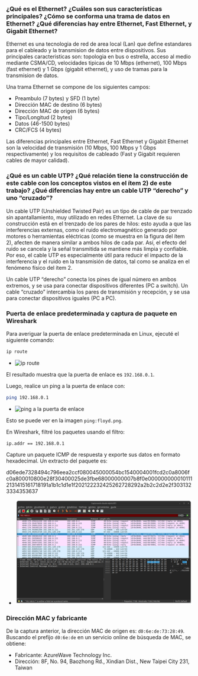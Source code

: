### ¿Qué es el Ethernet? ¿Cuáles son sus características principales? ¿Cómo se conforma una trama de datos en Ethernet? ¿Qué diferencias hay entre Ethernet, Fast Ethernet, y Gigabit Ethernet?

Ethernet es una tecnologia de red de area local (Lan) que define estandares para el cableado y la transmision de datos entre dispositivos. Sus principales caracteristicas son: topologia en bus o estrella, acceso al medio mediante CSMA/CD, velocidades tipicas de 10 Mbps (ethernet), 100 Mbps (fast ethernet) y 1 Gbps (gigabit ethernet), y uso de tramas para la transmision de datos.

Una trama Ethernet se compone de los siguientes campos:
- Preambulo (7 bytes) y SFD (1 byte)
- Dirección MAC de destino (6 bytes)
- Dirección MAC de origen (6 bytes)
- Tipo/Longitud (2 bytes)
- Datos (46-1500 bytes)
- CRC/FCS (4 bytes)

Las diferencias principales entre Ethernet, Fast Ethernet y Gigabit Ethernet son la velocidad de transmisión (10 Mbps, 100 Mbps y 1 Gbps respectivamente) y los requisitos de cableado (Fast y Gigabit requieren cables de mayor calidad).

### ¿Qué es un cable UTP? ¿Qué relación tiene la construcción de este cable con los conceptos vistos en el ítem 2) de este trabajo? ¿Qué diferencias hay entre un cable UTP “derecho” y uno “cruzado”?


Un cable UTP (Unshielded Twisted Pair) es un tipo de cable de par trenzado sin apantallamiento, muy utilizado en redes Ethernet. La clave de su construcción está en el trenzado de los pares de hilos: esto ayuda a que las interferencias externas, como el ruido electromagnético generado por motores o herramientas eléctricas (como se muestra en la figura del ítem 2), afecten de manera similar a ambos hilos de cada par. Así, el efecto del ruido se cancela y la señal transmitida se mantiene más limpia y confiable. Por eso, el cable UTP es especialmente útil para reducir el impacto de la interferencia y el ruido en la transmisión de datos, tal como se analiza en el fenómeno físico del ítem 2.

Un cable UTP “derecho” conecta los pines de igual número en ambos extremos, y se usa para conectar dispositivos diferentes (PC a switch). Un cable “cruzado” intercambia los pares de transmisión y recepción, y se usa para conectar dispositivos iguales (PC a PC).

### Puerta de enlace predeterminada y captura de paquete en Wireshark

Para averiguar la puerta de enlace predeterminada en Linux, ejecuté el siguiente comando:

```bash
ip route
```
- ![ip route](ip:route.png)

El resultado muestra que la puerta de enlace es `192.168.0.1`.

Luego, realice un ping a la puerta de enlace con:

```bash
ping 192.168.0.1
```

- ![ping a la puerta de enlace](ping:floyd.png)

Esto se puede ver en la imagen `ping:floyd.png`.

En Wireshark, filtré los paquetes usando el filtro:

```
ip.addr == 192.168.0.1
```

Capture un paquete ICMP de respuesta y exporte sus datos en formato hexadecimal. Un extracto del paquete es:

d06ede7328494c796eea2ccf080045000054bc1540004001fcd2c0a8006fc0a800010800e28f30400025de3fbe68000000007b8f0e0000000000101112131415161718191a1b1c1d1e1f202122232425262728292a2b2c2d2e2f3031323334353637

- ![captura en Wireshark](wireshark.png)


### Dirección MAC y fabricante

De la captura anterior, la dirección MAC de origen es: `d0:6e:de:73:28:49`. Buscando el prefijo `d0:6e:de` en un servicio online de búsqueda de MAC, se obtiene:

- Fabricante: AzureWave Technology Inc.
- Dirección: 8F, No. 94, Baozhong Rd., Xindian Dist., New Taipei City 231, Taiwan
